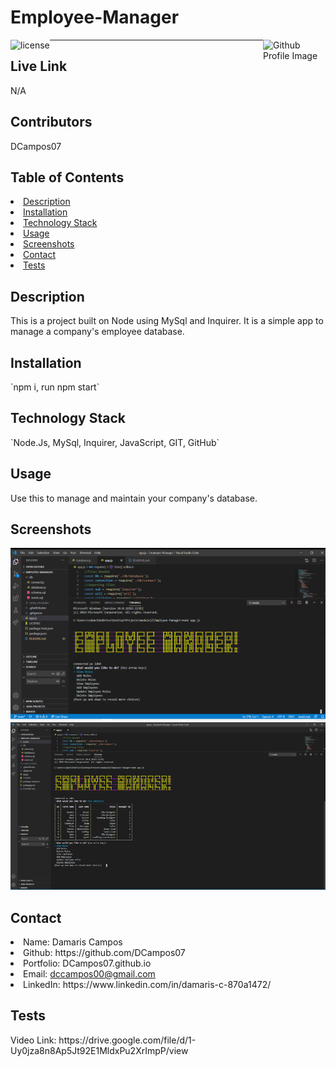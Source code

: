 # Employee-Manager
<img align="left" src="https://img.shields.io/badge/License-MIT-green" alt="license">
<img align="right" width="100" height="100" src="https://avatars0.githubusercontent.com/u/68753563?s=400&u=db8ed5c85d35601b1cace358ee79fa43b9f12676&v=4" alt="Github Profile Image"><hr>

## Live Link
N/A

## Contributors
DCampos07
    
## Table of Contents
<li><a href="#description">Description</a></li>  
<li><a href="#installation">Installation</a></li> 
<li><a href="#tech">Technology Stack</a></li> 
<li><a href="#usage">Usage</a></li> 
<li><a href="#screenshots">Screenshots</a></li> 
<li><a href="#contact">Contact</a></li> 
<li><a href="#tests">Tests</a></li> 
  
<h2 id= "description">Description</h2>
This is a project built on Node using MySql and Inquirer. It is a simple app to manage a company's employee database.

<h2 id= "installation">Installation</h2>
`npm i, run npm start`
    
<h2 id= "technology">Technology Stack</h2>
 `Node.Js, MySql, Inquirer, JavaScript, GIT, GitHub`
  
<h2 id= "usage">Usage</h2>
Use this to manage and maintain your company's database.
  
<h2 id= "screenshots">Screenshots</h2>
<img src="./assets/screenshot1.png" alt="screenshot of app">
<img src="./assets/screenshot2.png" alt="screenshot of app">


<h2 id= "contact">Contact</h2>
<li>Name: Damaris Campos</li> 
<li>Github: https://github.com/DCampos07</li> 
<li>Portfolio: DCampos07.github.io</li>
<li>Email: <a href="mailto:dccampos00@gmail.com" target="_blank">dccampos00@gmail.com</a></li> 
<li>LinkedIn: https://www.linkedin.com/in/damaris-c-870a1472/</li> 

    
<h2 id= "tests">Tests</h2>
Video Link: https://drive.google.com/file/d/1-Uy0jza8n8Ap5Jt92E1MldxPu2XrImpP/view
